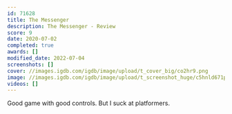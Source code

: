 ```yaml
---
id: 71628
title: The Messenger
description: The Messenger - Review
score: 9
date: 2020-07-02
completed: true
awards: []
modified_date: 2022-07-04
screenshots: []
cover: //images.igdb.com/igdb/image/upload/t_cover_big/co2hr9.png
image: //images.igdb.com/igdb/image/upload/t_screenshot_huge/c5hnld671pfcee9as5kb.jpg
videos: []
---
```

Good game with good controls. But I suck at platformers.